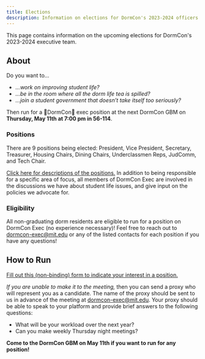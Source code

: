 ```yaml
---
title: Elections
description: Information on elections for DormCon's 2023-2024 officers
---
```


This page contains information on the upcoming elections for DormCon's 2023-2024
executive team.

## About

Do you want to…

-   _…work on improving student life?_
-   _…be in the room where all the dorm life tea is spilled?_
-   _…join a student government that doesn’t take itself too seriously?_

Then run for a 🦈DormCon🦈 exec position at the next DormCon GBM on **Thursday,
May 11th at 7:00 pm in 56-114**.

### Positions

There are 9 positions being elected: President, Vice President, Secretary,
Treasurer, Housing Chairs, Dining Chairs, Underclassmen Reps, JudComm, and Tech
Chair.

[Click here for descriptions of the positions.](https://docs.google.com/document/d/1TrjdndcYXEEdCyWgHc1gtuuoIepHRdRRIFEZhgs06QE/edit?usp=sharing)
In addition to being responsible for a specific area of focus, all members of
DormCon Exec are involved in the discussions we have about student life issues,
and give input on the policies we advocate for.

### Eligibility

All non-graduating dorm residents are eligible to run for a position on DormCon
Exec (no experience necessary)! Feel free to reach out to
[dormcon-exec@mit.edu](mailto:dormcon-exec@mit.edu) or any of the listed
contacts for each position if you have any questions!

## How to Run

[Fill out this (non-binding) form to indicate your interest in a position.](https://forms.gle/QBLFpG3fbYgitSHi9)

_If you are unable to make it to the meeting,_ then you can send a proxy who
will represent you as a candidate. The name of the proxy should be sent to us in
advance of the meeting at [dormcon-exec@mit.edu](mailto:dormcon-exec@mit.edu).
Your proxy should be able to speak to your platform and provide brief answers to
the following questions:

-   What will be your workload over the next year?
-   Can you make weekly Thursday night meetings?

**Come to the DormCon GBM on May 11th if you want to run for any position!**
